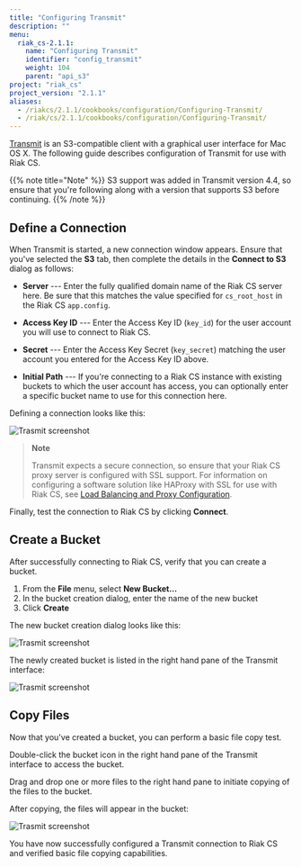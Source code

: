 ```yaml
---
title: "Configuring Transmit"
description: ""
menu:
  riak_cs-2.1.1:
    name: "Configuring Transmit"
    identifier: "config_transmit"
    weight: 104
    parent: "api_s3"
project: "riak_cs"
project_version: "2.1.1"
aliases:
  - /riakcs/2.1.1/cookbooks/configuration/Configuring-Transmit/
  - /riak/cs/2.1.1/cookbooks/configuration/Configuring-Transmit/
---
```


[Transmit](https://www.panic.com/transmit/) is an S3-compatible client with a
graphical user interface for Mac OS X. The following guide describes configuration of Transmit for use with Riak CS.

{{% note title="Note" %}}
S3 support was added in Transmit version 4.4, so ensure that you're following
along with a version that supports S3 before continuing.
{{% /note %}}

## Define a Connection

When Transmit is started, a new connection window appears. Ensure that you've
selected the **S3** tab, then complete the details in the **Connect to S3**
dialog as follows:

* **Server** --- Enter the fully qualified domain name of the Riak CS server here. Be sure that this matches the value specified for `cs_root_host` in the Riak CS `app.config`.

* **Access Key ID** --- Enter the Access Key ID (`key_id`) for the user account you will use to connect to Riak CS.

* **Secret** --- Enter the Access Key Secret (`key_secret`) matching the user account you entered for the Access Key ID above.

* **Initial Path** --- If you're connecting to a Riak CS instance with existing buckets to which the user account has access, you can optionally enter a specific bucket name to use for this connection here.

Defining a connection looks like this:

![Trasmit screenshot]({{<baseurl>}}images/riak_cs_transmit0.jpg)

> **Note**
>
> Transmit expects a secure connection, so ensure that your Riak CS proxy server is configured with SSL support. For information on configuring a software solution like HAProxy with SSL for use with Riak CS, see [Load Balancing and Proxy Configuration]({{<baseurl>}}riak/cs/2.1.1/cookbooks/configuration/load-balancing-proxy).

Finally, test the connection to Riak CS by clicking **Connect**.

## Create a Bucket

After successfully connecting to Riak CS, verify that you can create a bucket.

1. From the **File** menu, select **New Bucket...**
2. In the bucket creation dialog, enter the name of the new bucket
3. Click **Create**

The new bucket creation dialog looks like this:

![Trasmit screenshot]({{<baseurl>}}images/riak_cs_transmit1.jpg)

The newly created bucket is listed in the right hand pane of the Transmit interface:

![Trasmit screenshot]({{<baseurl>}}images/riak_cs_transmit2.jpg)

## Copy Files

Now that you've created a bucket, you can perform a basic file copy test.

Double-click the bucket icon in the right hand pane of the Transmit interface
to access the bucket.

Drag and drop one or more files to the right hand pane to initiate
copying of the files to the bucket.

After copying, the files will appear in the bucket:

![Trasmit screenshot]({{<baseurl>}}images/riak_cs_transmit3.jpg)

You have now successfully configured a Transmit connection to Riak CS and
verified basic file copying capabilities.
